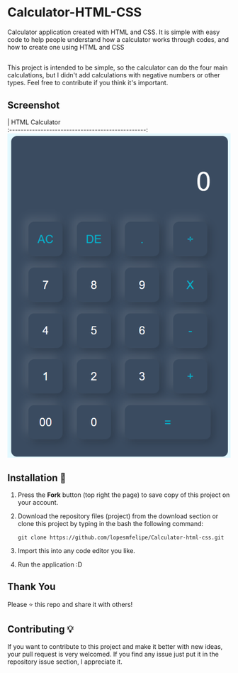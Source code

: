 # Calculator-HTML-CSS
Calculator application created with HTML and CSS. It is simple with easy code to help people understand how a calculator works through codes, and how to create one using HTML and CSS

##
This project is intended to be simple, so the calculator can do the four main calculations, but I didn't add calculations with negative numbers or other types. Feel free to contribute if you think it's important.



## Screenshot
|               HTML Calculator               
:------------------------------------------------:
 ![Calculator](Calculator-HTML-CSS.png)


## Installation 🔌
1. Press the **Fork** button (top right the page) to save copy of this project on your account.

2. Download the repository files (project) from the download section or clone this project by typing in the bash the following command:

       git clone https://github.com/lopesmfelipe/Calculator-html-css.git
3. Import this into any code editor you like.
 
5. Run the application :D


## Thank You
Please ⭐️ this repo and share it with others!


## Contributing 💡
If you want to contribute to this project and make it better with new ideas, your pull request is very welcomed.
If you find any issue just put it in the repository issue section, I appreciate it.
